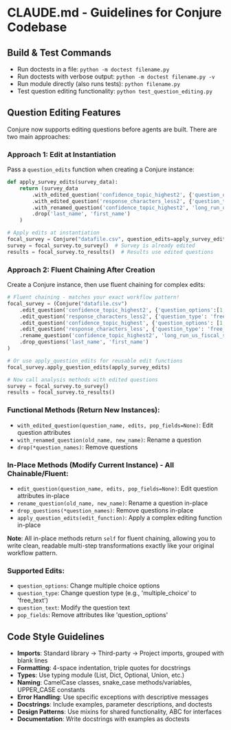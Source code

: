 # CLAUDE.md - Guidelines for Conjure Codebase

## Build & Test Commands
- Run doctests in a file: `python -m doctest filename.py`
- Run doctests with verbose output: `python -m doctest filename.py -v`
- Run module directly (also runs tests): `python filename.py`
- Test question editing functionality: `python test_question_editing.py`

## Question Editing Features
Conjure now supports editing questions before agents are built. There are two main approaches:

### Approach 1: Edit at Instantiation
Pass a `question_edits` function when creating a Conjure instance:

```python
def apply_survey_edits(survey_data):
    return (survey_data
        .with_edited_question('confidence_topic_highest2', {'question_options':[1,2,3,4,5,6,7,8,9,10]})
        .with_edited_question('response_characters_less2', {'question_type': 'free_text'}, pop_fields=['question_options'])
        .with_renamed_question('confidence_topic_highest2', 'long_run_us_fiscal_sustainability_confidence')
        .drop('last_name', 'first_name')
    )

# Apply edits at instantiation
focal_survey = Conjure("datafile.csv", question_edits=apply_survey_edits)
survey = focal_survey.to_survey()  # Survey is already edited
results = focal_survey.to_results()  # Results use edited questions
```

### Approach 2: Fluent Chaining After Creation
Create a Conjure instance, then use fluent chaining for complex edits:

```python
# Fluent chaining - matches your exact workflow pattern!
focal_survey = (Conjure("datafile.csv")
    .edit_question('confidence_topic_highest2', {'question_options':[1,2,3,4,5,6,7,8,9,10]})
    .edit_question('response_characters_less2', {'question_type': 'free_text'}, pop_fields=['question_options'])
    .edit_question('confidence_topic_highest', {'question_options': [1,2,3,4,5,6,7,8,9,10]})
    .edit_question('response_characters_less', {'question_type': 'free_text'}, pop_fields=['question_options'])
    .rename_question('confidence_topic_highest2', 'long_run_us_fiscal_sustainability_confidence')
    .drop_questions('last_name', 'first_name')
)

# Or use apply_question_edits for reusable edit functions
focal_survey.apply_question_edits(apply_survey_edits)

# Now call analysis methods with edited questions
survey = focal_survey.to_survey()
results = focal_survey.to_results()
```

### Functional Methods (Return New Instances):
- `with_edited_question(question_name, edits, pop_fields=None)`: Edit question attributes
- `with_renamed_question(old_name, new_name)`: Rename a question
- `drop(*question_names)`: Remove questions

### In-Place Methods (Modify Current Instance) - All Chainable/Fluent:
- `edit_question(question_name, edits, pop_fields=None)`: Edit question attributes in-place
- `rename_question(old_name, new_name)`: Rename a question in-place  
- `drop_questions(*question_names)`: Remove questions in-place
- `apply_question_edits(edit_function)`: Apply a complex editing function in-place

**Note**: All in-place methods return `self` for fluent chaining, allowing you to write clean, readable multi-step transformations exactly like your original workflow pattern.

### Supported Edits:
- `question_options`: Change multiple choice options
- `question_type`: Change question type (e.g., 'multiple_choice' to 'free_text')
- `question_text`: Modify the question text
- `pop_fields`: Remove attributes like 'question_options'

## Code Style Guidelines
- **Imports**: Standard library → Third-party → Project imports, grouped with blank lines
- **Formatting**: 4-space indentation, triple quotes for docstrings
- **Types**: Use typing module (List, Dict, Optional, Union, etc.)
- **Naming**: CamelCase classes, snake_case methods/variables, UPPER_CASE constants
- **Error Handling**: Use specific exceptions with descriptive messages
- **Docstrings**: Include examples, parameter descriptions, and doctests
- **Design Patterns**: Use mixins for shared functionality, ABC for interfaces
- **Documentation**: Write docstrings with examples as doctests